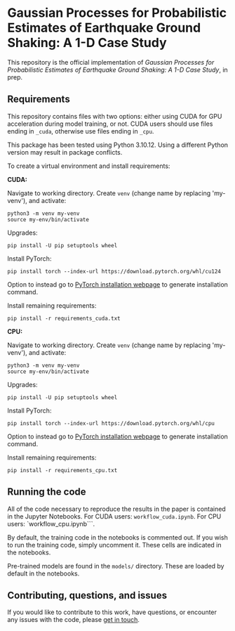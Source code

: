 # Gaussian Processes for Probabilistic Estimates of Earthquake Ground Shaking: A 1-D Case Study

This repository is the official implementation of _Gaussian Processes for Probabilistic Estimates of Earthquake Ground Shaking: A 1-D Case Study_, in prep.

## Requirements

This repository contains files with two options: either using CUDA for GPU acceleration during model training, or not. CUDA users should use files ending in `_cuda`, otherwise use files ending in `_cpu`.

This package has been tested using Python 3.10.12. Using a different Python version may result in package conflicts.

To create a virtual environment and install requirements:

**CUDA:**

Navigate to working directory. Create ```venv``` (change name by replacing 'my-venv'), and activate:
```
python3 -m venv my-venv
source my-env/bin/activate
```

Upgrades:
```
pip install -U pip setuptools wheel
```

Install PyTorch:
```
pip install torch --index-url https://download.pytorch.org/whl/cu124
```
Option to instead go to [PyTorch installation webpage](https://pytorch.org/get-started/locally/) to generate installation command.

Install remaining requirements:
```
pip install -r requirements_cuda.txt
```

**CPU:**

Navigate to working directory. Create ```venv``` (change name by replacing 'my-venv'), and activate:
```
python3 -m venv my-venv
source my-env/bin/activate
```

Upgrades:
```
pip install -U pip setuptools wheel
```

Install PyTorch:
```
pip install torch --index-url https://download.pytorch.org/whl/cpu
```
Option to instead go to [PyTorch installation webpage](https://pytorch.org/get-started/locally/) to generate installation command.

Install remaining requirements:
```
pip install -r requirements_cpu.txt
```

## Running the code

All of the code necessary to reproduce the results in the paper is contained in the Jupyter Notebooks. For CUDA users: `workflow_cuda.ipynb`. For CPU users: `workflow_cpu.ipynb```.

By default, the training code in the notebooks is commented out. If you wish to run the training code, simply uncomment it. These cells are indicated in the notebooks.

Pre-trained models are found in the `models/` directory. These are loaded by default in the notebooks.

## Contributing, questions, and issues

If you would like to contribute to this work, have questions, or encounter any issues with the code, please [get in touch](mailto:sam.scivier@earth.ox.ac.uk).
